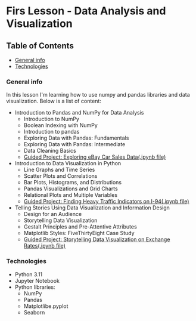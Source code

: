 # Firs Lesson - Data Analysis and Visualization

## Table of Contents

- [General info](#general-info)
- [Technologies](#technologies)

### General info

In this lesson I'm learning how to use numpy and pandas libraries and data visualization. Below is a list of content:
- Introduction to Pandas and NumPy for Data Analysis
    - Introduction to NumPy
    - Boolean Indexing with NumPy
    - Introduction to pandas
    - Exploring Data with Pandas: Fundamentals
    - Exploring Data with Pandas: Intermediate
    - Data Cleaning Basics
    - [Guided Project: Exploring eBay Car Sales Data(.ipynb file)](../Jupyiter%20Notebook%20Guided%20Projects/4th%20project/Guided%20Project%20-%20Exploring%20eBay%20Car%20Sales%20Data.ipynb)
- Introduction to Data Visualization in Python
    - Line Graphs and Time Series
    - Scatter Plots and Correlations
    - Bar Plots, Histograms, and Distributions
    - Pandas Visualizations and Grid Charts
    - Relational Plots and Multiple Variables
    - [Guided Project: Finding Heavy Traffic Indicators on I-94(.ipynb file)](../Jupyiter%20Notebook%20Guided%20Projects/5th%20project/Guided%20Project%20-%20Finding%20Heavy%20Traffic%20Indicators%20on%20I-94.ipynb)
- Telling Stories Using Data Visualization and Information Design
    - Design for an Audience
    - Storytelling Data Visualization
    - Gestalt Principles and Pre-Attentive Attributes
    - Matplotlib Styles: FiveThirtyEight Case Study
    - [Guided Project: Storytelling Data Visualization on Exchange Rates(.ipynb file)](../Jupyiter%20Notebook%20Guided%20Projects/6th%20project/Guided%20Project%20-%20Storytelling%20Data%20Visualization%20on%20Exchange%20Rates.ipynb)

### Technologies

- Python 3.11
- Jupyter Notebook
- Python libraries:
    - NumPy
    - Pandas
    - Matplotlibe.pyplot
    - Seaborn
